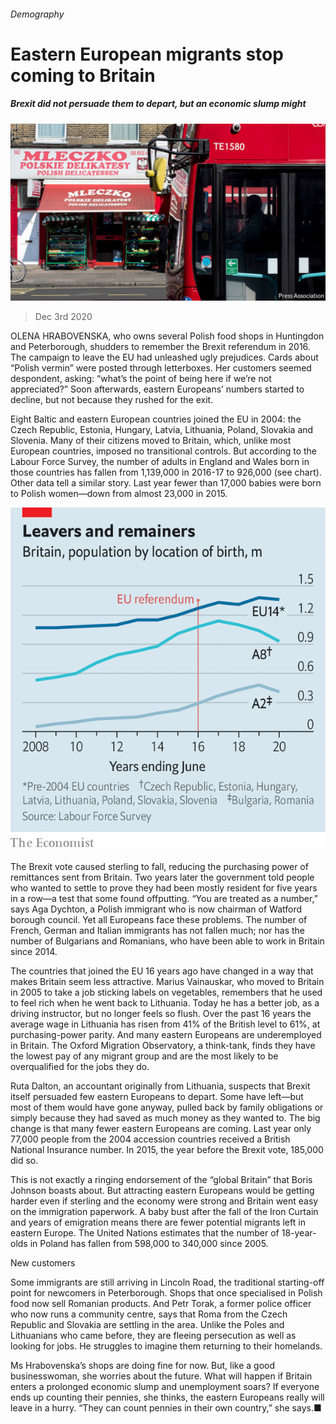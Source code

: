 ###### Demography

# Eastern European migrants stop coming to Britain 

##### Brexit did not persuade them to depart, but an economic slump might 

![image](images/20201205_BRP503.jpg) 

> Dec 3rd 2020 


OLENA HRABOVENSKA, who owns several Polish food shops in Huntingdon and Peterborough, shudders to remember the Brexit referendum in 2016. The campaign to leave the EU had unleashed ugly prejudices. Cards about “Polish vermin” were posted through letterboxes. Her customers seemed despondent, asking: “what’s the point of being here if we’re not appreciated?” Soon afterwards, eastern Europeans’ numbers started to decline, but not because they rushed for the exit.


Eight Baltic and eastern European countries joined the EU in 2004: the Czech Republic, Estonia, Hungary, Latvia, Lithuania, Poland, Slovakia and Slovenia. Many of their citizens moved to Britain, which, unlike most European countries, imposed no transitional controls. But according to the Labour Force Survey, the number of adults in England and Wales born in those countries has fallen from 1,139,000 in 2016-17 to 926,000 (see chart). Other data tell a similar story. Last year fewer than 17,000 babies were born to Polish women—down from almost 23,000 in 2015.

![image](images/20201205_BRC079.png) 



The Brexit vote caused sterling to fall, reducing the purchasing power of remittances sent from Britain. Two years later the government told people who wanted to settle to prove they had been mostly resident for five years in a row—a test that some found offputting. “You are treated as a number,” says Aga Dychton, a Polish immigrant who is now chairman of Watford borough council. Yet all Europeans face these problems. The number of French, German and Italian immigrants has not fallen much; nor has the number of Bulgarians and Romanians, who have been able to work in Britain since 2014.



The countries that joined the EU 16 years ago have changed in a way that makes Britain seem less attractive. Marius Vainauskar, who moved to Britain in 2005 to take a job sticking labels on vegetables, remembers that he used to feel rich when he went back to Lithuania. Today he has a better job, as a driving instructor, but no longer feels so flush. Over the past 16 years the average wage in Lithuania has risen from 41% of the British level to 61%, at purchasing-power parity. And many eastern Europeans are underemployed in Britain. The Oxford Migration Observatory, a think-tank, finds they have the lowest pay of any migrant group and are the most likely to be overqualified for the jobs they do.


Ruta Dalton, an accountant originally from Lithuania, suspects that Brexit itself persuaded few eastern Europeans to depart. Some have left—but most of them would have gone anyway, pulled back by family obligations or simply because they had saved as much money as they wanted to. The big change is that many fewer eastern Europeans are coming. Last year only 77,000 people from the 2004 accession countries received a British National Insurance number. In 2015, the year before the Brexit vote, 185,000 did so.


This is not exactly a ringing endorsement of the “global Britain” that Boris Johnson boasts about. But attracting eastern Europeans would be getting harder even if sterling and the economy were strong and Britain went easy on the immigration paperwork. A baby bust after the fall of the Iron Curtain and years of emigration means there are fewer potential migrants left in eastern Europe. The United Nations estimates that the number of 18-year-olds in Poland has fallen from 598,000 to 340,000 since 2005.

New customers


Some immigrants are still arriving in Lincoln Road, the traditional starting-off point for newcomers in Peterborough. Shops that once specialised in Polish food now sell Romanian products. And Petr Torak, a former police officer who now runs a community centre, says that Roma from the Czech Republic and Slovakia are settling in the area. Unlike the Poles and Lithuanians who came before, they are fleeing persecution as well as looking for jobs. He struggles to imagine them returning to their homelands.


Ms Hrabovenska’s shops are doing fine for now. But, like a good businesswoman, she worries about the future. What will happen if Britain enters a prolonged economic slump and unemployment soars? If everyone ends up counting their pennies, she thinks, the eastern Europeans really will leave in a hurry. “They can count pennies in their own country,” she says.■


